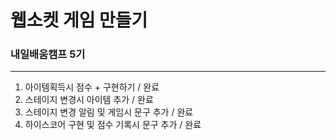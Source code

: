 # 웹소켓 게임 만들기
### 내일배움캠프 5기


---
1. 아이템획득시 점수 + 구현하기 / 완료
2. 스테이지 변경시 아이템 추가 / 완료
3. 스테이지 변경 알림 및 게임시 문구 추가 / 완료
4. 하이스코어 구현 및 점수 기록시 문구 추가 / 완료